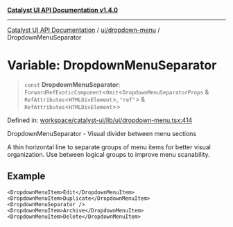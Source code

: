[**Catalyst UI API Documentation v1.4.0**](../../../README.md)

---

[Catalyst UI API Documentation](../../../README.md) / [ui/dropdown-menu](../README.md) / DropdownMenuSeparator

# Variable: DropdownMenuSeparator

> `const` **DropdownMenuSeparator**: `ForwardRefExoticComponent`\<`Omit`\<`DropdownMenuSeparatorProps` & `RefAttributes`\<`HTMLDivElement`\>, `"ref"`\> & `RefAttributes`\<`HTMLDivElement`\>\>

Defined in: [workspace/catalyst-ui/lib/ui/dropdown-menu.tsx:414](https://github.com/TheBranchDriftCatalyst/catalyst-ui/blob/main/lib/ui/dropdown-menu.tsx#L414)

DropdownMenuSeparator - Visual divider between menu sections

A thin horizontal line to separate groups of menu items for better visual organization.
Use between logical groups to improve menu scanability.

## Example

```tsx
<DropdownMenuItem>Edit</DropdownMenuItem>
<DropdownMenuItem>Duplicate</DropdownMenuItem>
<DropdownMenuSeparator />
<DropdownMenuItem>Archive</DropdownMenuItem>
<DropdownMenuItem>Delete</DropdownMenuItem>
```
